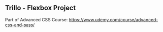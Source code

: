 ## Trillo - Flexbox Project

Part of Advanced CSS Course: https://www.udemy.com/course/advanced-css-and-sass/
